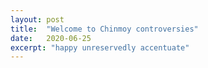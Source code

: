 ```yaml
---
layout: post
title:  "Welcome to Chinmoy controversies"
date:   2020-06-25
excerpt: "happy unreservedly accentuate"
---
```

